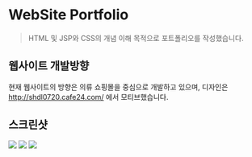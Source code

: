 # WebSite Portfolio

> HTML 및 JSP와 CSS의 개념 이해 목적으로 포트폴리오를 작성했습니다.

## 웹사이트 개발방향

현재 웹사이트의 방향은 의류 쇼핑몰을 중심으로 개발하고 있으며, 디자인은 http://shdl0720.cafe24.com/ 에서 모티브했습니다.

## 스크린샷

<img src="https://github.com/1kimjungbin/portfolio/blob/master/screenshots/mainpage.png">
<img src="https://github.com/1kimjungbin/portfolio/blob/master/screenshots/.png">
<img src="https://github.com/1kimjungbin/portfolio/blob/master/screenshots/추천상품.png">
